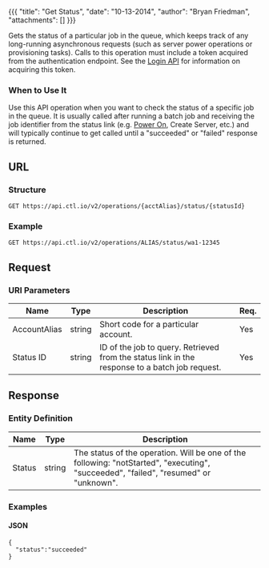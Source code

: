 {{{
  "title": "Get Status",
  "date": "10-13-2014",
  "author": "Bryan Friedman",
  "attachments": []
}}}

Gets the status of a particular job in the queue, which keeps track of any long-running asynchronous requests (such as server power operations or provisioning tasks). Calls to this operation must include a token acquired from the authentication endpoint. See the <a href="/api-docs/v2#authentication-login">Login API</a> for information on acquiring this token.

### When to Use It

Use this API operation when you want to check the status of a specific job in the queue. It is usually called after running a batch job and receiving the job identifier from the status link (e.g. <a href="/api-docs/v2#servers-power-on-server">Power On</a>, Create Server, etc.) and will typically continue to get called until a "succeeded" or "failed" response is returned.

## URL

### Structure

    GET https://api.ctl.io/v2/operations/{acctAlias}/status/{statusId}

### Example

    GET https://api.ctl.io/v2/operations/ALIAS/status/wa1-12345

## Request

### URI Parameters

<table>
  <thead>
    <tr>
      <th>Name</th>
      <th>Type</th>
      <th>Description</th>
      <th>Req.</th>
    </tr>
  </thead>
  <tbody>
    <tr>
      <td>AccountAlias</td>
      <td>string</td>
      <td>Short code for a particular account.</td>
      <td>Yes</td>
    </tr>
    <tr>
      <td>Status ID</td>
      <td>string</td>
      <td>ID of the job to query. Retrieved from the status link in the response to a batch job request.</td>
      <td>Yes</td>
    </tr>
  </tbody>
</table>

## Response

### Entity Definition

<table>
  <thead>
    <tr>
      <th>Name</th>
      <th>Type</th>
      <th>Description</th>
    </tr>
  </thead>
  <tbody>
    <tr>
      <td>Status</td>
      <td>string</td>
      <td>The status of the operation. Will be one of the following: "notStarted", "executing", "succeeded", "failed", "resumed" or "unknown".</td>
    </tr>
  </tbody>
</table>

### Examples

#### JSON

    {
      "status":"succeeded"
    }
